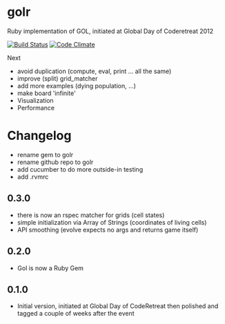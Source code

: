 golr
====

Ruby implementation of GOL, initiated at Global Day of Coderetreat 2012

[![Build Status](https://travis-ci.org/mkrogemann/golr.png)](https://travis-ci.org/mkrogemann/golr)
[![Code Climate](https://codeclimate.com/badge.png)](https://codeclimate.com/github/mkrogemann/golr)

Next

- avoid duplication (compute, eval, print ... all the same)
- improve (split) grid_matcher
- add more examples (dying population, ...)
- make board 'infinite'
- Visualization
- Performance

# Changelog

- rename gem to golr
- rename github repo to golr
- add cucumber to do more outside-in testing
- add .rvmrc

## 0.3.0
- there is now an rspec matcher for grids (cell states)
- simple initialization via Array of Strings (coordinates of living cells)
- API smoothing (evolve expects no args and returns game itself)

## 0.2.0
- Gol is now a Ruby Gem

## 0.1.0
- Initial version, initiated at Global Day of CodeRetreat then polished and tagged a couple of weeks after the event
